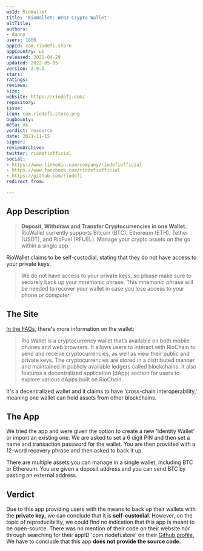 ```yaml
---
wsId: RioWallet
title: 'RioWallet: Web3 Crypto Wallet'
altTitle: 
authors:
- danny
users: 1000
appId: com.riodefi.store
appCountry: us
released: 2021-04-29
updated: 2022-05-05
version: 2.9.1
stars: 
ratings: 
reviews: 
size: 
website: https://riodefi.com/
repository: 
issue: 
icon: com.riodefi.store.png
bugbounty: 
meta: ok
verdict: nosource
date: 2021-11-15
signer: 
reviewArchive: 
twitter: riodefiofficial
social:
- https://www.linkedin.com/company/riodefiofficial
- https://www.facebook.com/riodefiofficial
- https://github.com/riodefi
redirect_from: 

---
```


## App Description

> **Deposit, Withdraw and Transfer Cryptocurrencies in one Wallet.**<br>
RioWallet currently supports Bitcoin (BTC), Ethereum (ETH), Tether (USDT), and RioFuel (RFUEL). Manage your crypto assets on the go within a single app.

RioWallet claims to be self-custodial, stating that they do not have access to your private keys.

> We do not have access to your private keys, so please make sure to securely back up your mnemonic phrase. This mnemonic phrase will be needed to recover your wallet in case you lose access to your phone or computer

## The Site

[In the FAQs](https://riodefi.com/faq), there's more information on the wallet:

> Rio Wallet is a cryptocurrency wallet that’s available on both mobile phones and web browsers. It allows users to interact with RioChain to send and receive cryptocurrencies, as well as view their public and private keys. The cryptocurrencies are stored in a distributed manner and maintained in publicly available ledgers called blockchains. It also features a decentralized application (dApp) section for users to explore various dApps built on RioChain.

It's a decentralized wallet and it claims to have 'cross-chain interoperability,' meaning one wallet can hold assets from other blockchains.

## The App

We tried the app and were given the option to create a new 'Identity Wallet' or import an existing one. We are asked to set a 6 digit PIN and then set a name and transaction password for the wallet. You are then provided with a 12-word recovery phrase and then asked to back it up.

There are multiple assets you can manage in a single wallet, including BTC or Ethereum. You are given a deposit address and you can send BTC by pasting an external address.

## Verdict

Due to this app providing users with the means to back up their wallets with the **private key,** we can conclude that it is **self-custodial**. However, on the topic of reproducibility, we could find no indication that this app is meant to be open-source. There was no mention of their code on their website nor through searching for their appID 'com.riodefi.store' on their [Github profile.](https://github.com/search?q=org%3ARioDefi+com.riodefi.store) We have to conclude that this app **does not provide the source code.**